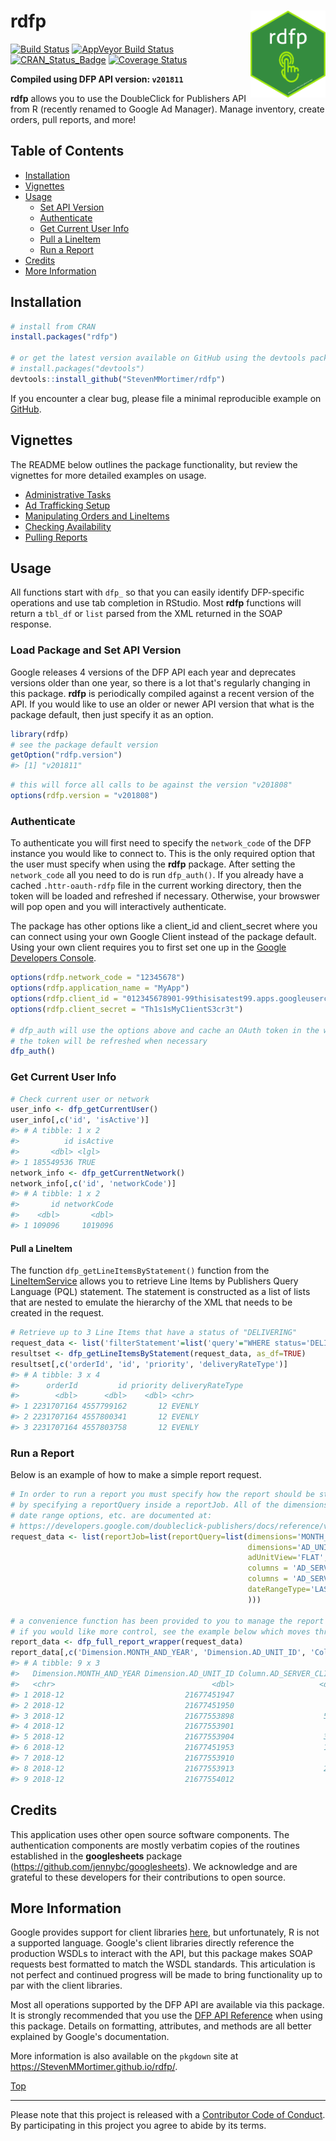 
rdfp<img src="man/figures/rdfp.png" width="120px" align="right" />
==================================================================

[![Build Status](https://travis-ci.org/StevenMMortimer/rdfp.svg?branch=master)](https://travis-ci.org/StevenMMortimer/rdfp) [![AppVeyor Build Status](https://ci.appveyor.com/api/projects/status/github/StevenMMortimer/rdfp?branch=master&svg=true)](https://ci.appveyor.com/project/StevenMMortimer/rdfp) [![CRAN\_Status\_Badge](http://www.r-pkg.org/badges/version/rdfp)](http://cran.r-project.org/package=rdfp) [![Coverage Status](https://codecov.io/gh/StevenMMortimer/rdfp/branch/master/graph/badge.svg)](https://codecov.io/gh/StevenMMortimer/rdfp?branch=master)

**Compiled using DFP API version: `v201811`**

**rdfp** allows you to use the DoubleClick for Publishers API from R (recently renamed to Google Ad Manager). Manage inventory, create orders, pull reports, and more!

Table of Contents
-----------------

-   [Installation](#installation)
-   [Vignettes](#vignettes)
-   [Usage](#usage)
    -   [Set API Version](#load-package-and-set-api-version)
    -   [Authenticate](#authenticate)
    -   [Get Current User Info](#get-current-user-info)
    -   [Pull a LineItem](#pull-a-lineitem)
    -   [Run a Report](#run-a-report)
-   [Credits](#credits)
-   [More Information](#more-information)

Installation
------------

``` r
# install from CRAN
install.packages("rdfp")

# or get the latest version available on GitHub using the devtools package
# install.packages("devtools")
devtools::install_github("StevenMMortimer/rdfp")
```

If you encounter a clear bug, please file a minimal reproducible example on [GitHub](https://github.com/StevenMMortimer/rdfp/issues).

Vignettes
---------

The README below outlines the package functionality, but review the vignettes for more detailed examples on usage.

-   [Administrative Tasks](https://StevenMMortimer.github.io/rdfp/articles/administrative-tasks.html)
-   [Ad Trafficking Setup](https://StevenMMortimer.github.io/rdfp/articles/ad-trafficking-setup.html)
-   [Manipulating Orders and LineItems](https://StevenMMortimer.github.io/rdfp/articles/manipulating-orders-and-lineitems.html)
-   [Checking Availability](https://StevenMMortimer.github.io/rdfp/articles/checking-availability.html)
-   [Pulling Reports](https://StevenMMortimer.github.io/rdfp/articles/pulling-reports.html)

Usage
-----

All functions start with `dfp_` so that you can easily identify DFP-specific operations and use tab completion in RStudio. Most **rdfp** functions will return a `tbl_df` or `list` parsed from the XML returned in the SOAP response.

### Load Package and Set API Version

Google releases 4 versions of the DFP API each year and deprecates versions older than one year, so there is a lot that's regularly changing in this package. **rdfp** is periodically compiled against a recent version of the API. If you would like to use an older or newer API version that what is the package default, then just specify it as an option.

``` r
library(rdfp)
# see the package default version
getOption("rdfp.version")
#> [1] "v201811"
```

``` r
# this will force all calls to be against the version "v201808"
options(rdfp.version = "v201808")
```

### Authenticate

To authenticate you will first need to specify the `network_code` of the DFP instance you would like to connect to. This is the only required option that the user must specify when using the **rdfp** package. After setting the `network_code` all you need to do is run `dfp_auth()`. If you already have a cached `.httr-oauth-rdfp` file in the current working directory, then the token will be loaded and refreshed if necessary. Otherwise, your browswer will pop open and you will interactively authenticate.

The package has other options like a client\_id and client\_secret where you can connect using your own Google Client instead of the package default. Using your own client requires you to first set one up in the [Google Developers Console](https://console.developers.google.com).

``` r
options(rdfp.network_code = "12345678")
options(rdfp.application_name = "MyApp")
options(rdfp.client_id = "012345678901-99thisisatest99.apps.googleusercontent.com")
options(rdfp.client_secret = "Th1s1sMyC1ientS3cr3t")

# dfp_auth will use the options above and cache an OAuth token in the working directory
# the token will be refreshed when necessary
dfp_auth()
```

### Get Current User Info

``` r
# Check current user or network
user_info <- dfp_getCurrentUser()
user_info[,c('id', 'isActive')]
#> # A tibble: 1 x 2
#>          id isActive
#>       <dbl> <lgl>   
#> 1 185549536 TRUE
network_info <- dfp_getCurrentNetwork()
network_info[,c('id', 'networkCode')]
#> # A tibble: 1 x 2
#>       id networkCode
#>    <dbl>       <dbl>
#> 1 109096     1019096
```

#### Pull a LineItem

The function `dfp_getLineItemsByStatement()` function from the [LineItemService](https://developers.google.com/ad-manager/api/reference/v201811/LineItemService) allows you to retrieve Line Items by Publishers Query Language (PQL) statement. The statement is constructed as a list of lists that are nested to emulate the hierarchy of the XML that needs to be created in the request.

``` r
# Retrieve up to 3 Line Items that have a status of "DELIVERING"
request_data <- list('filterStatement'=list('query'="WHERE status='DELIVERING' LIMIT 3"))
resultset <- dfp_getLineItemsByStatement(request_data, as_df=TRUE) 
resultset[,c('orderId', 'id', 'priority', 'deliveryRateType')]
#> # A tibble: 3 x 4
#>      orderId         id priority deliveryRateType
#>        <dbl>      <dbl>    <dbl> <chr>           
#> 1 2231707164 4557799162       12 EVENLY          
#> 2 2231707164 4557800341       12 EVENLY          
#> 3 2231707164 4557803758       12 EVENLY
```

### Run a Report

Below is an example of how to make a simple report request.

``` r
# In order to run a report you must specify how the report should be structured 
# by specifying a reportQuery inside a reportJob. All of the dimensions, columns, 
# date range options, etc. are documented at:
# https://developers.google.com/doubleclick-publishers/docs/reference/v201802/ReportService.ReportQuery
request_data <- list(reportJob=list(reportQuery=list(dimensions='MONTH_AND_YEAR', 
                                                     dimensions='AD_UNIT_ID',
                                                     adUnitView='FLAT',
                                                     columns = 'AD_SERVER_IMPRESSIONS', 
                                                     columns = 'AD_SERVER_CLICKS',
                                                     dateRangeType='LAST_WEEK'
                                                     )))

# a convenience function has been provided to you to manage the report process workflow
# if you would like more control, see the example below which moves through each step in the process
report_data <- dfp_full_report_wrapper(request_data)
report_data[,c('Dimension.MONTH_AND_YEAR', 'Dimension.AD_UNIT_ID', 'Column.AD_SERVER_CLICKS')]
#> # A tibble: 9 x 3
#>   Dimension.MONTH_AND_YEAR Dimension.AD_UNIT_ID Column.AD_SERVER_CLICKS
#>   <chr>                                   <dbl>                   <dbl>
#> 1 2018-12                           21677451947                     864
#> 2 2018-12                           21677451950                     210
#> 3 2018-12                           21677553898                    5049
#> 4 2018-12                           21677553901                     174
#> 5 2018-12                           21677553904                    3474
#> 6 2018-12                           21677451953                    1687
#> 7 2018-12                           21677553910                      65
#> 8 2018-12                           21677553913                    2589
#> 9 2018-12                           21677554012                      75
```

Credits
-------

This application uses other open source software components. The authentication components are mostly verbatim copies of the routines established in the **googlesheets** package (<https://github.com/jennybc/googlesheets>). We acknowledge and are grateful to these developers for their contributions to open source.

More Information
----------------

Google provides support for client libraries [here](https://developers.google.com/ad-manager/api/clients), but unfortunately, R is not a supported language. Google's client libraries directly reference the production WSDLs to interact with the API, but this package makes SOAP requests best formatted to match the WSDL standards. This articulation is not perfect and continued progress will be made to bring functionality up to par with the client libraries.

Most all operations supported by the DFP API are available via this package. It is strongly recommended that you use the [DFP API Reference](https://developers.google.com/ad-manager/api/rel_notes) when using this package. Details on formatting, attributes, and methods are all better explained by Google's documentation.

More information is also available on the `pkgdown` site at <https://StevenMMortimer.github.io/rdfp/>.

[Top](#rdfp)

------------------------------------------------------------------------

Please note that this project is released with a [Contributor Code of Conduct](CONDUCT.md). By participating in this project you agree to abide by its terms.
